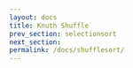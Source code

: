 ```yaml
---
layout: docs
title: Knuth Shuffle
prev_section: selectionsort
next_section: 
permalink: /docs/shufflesort/
---
```

